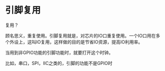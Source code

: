 # 引脚复用

复用？ 

顾名思义，重复使用。引脚复用就是，对芯片的IO口重复使用。一个IO口用在多个外设上，这叫IO复用，这样做的目的是节省IO资源，提高IO利用率。

当用到非GPIO功能的引脚功能时，就要打开这个时钟。

比如，串口，SPI，IIC之类的，引脚的功能不是GPIO时